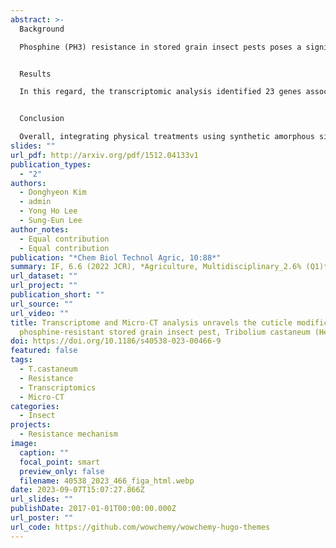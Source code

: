 ```yaml
---
abstract: >-
  Background

  Phosphine (PH3) resistance in stored grain insect pests poses a significant challenge to effective pest control strategies worldwide. This study delved into understanding PH3-resistant mechanism, with the objective of informing robust and sustainable pest management strategies that could mitigate the impacts of PH3 resistance.


  Results

  In this regard, the transcriptomic analysis identified 23 genes associated with chitin synthesis and cuticle formation, which showed significant expression in PH3-resistant (R) strains compared to susceptible strains. Micro-computed tomography (Micro-CT) revealed an extended and tighter cuticular structure in the PH3-R Tribolium castaneum than PH3-susceptible strains but with no changes in the cuticle thickness. This altered cuticle structure may reduce PH3 penetration through cuticles rather than completely closing spiracles during fumigation. It is also hypothesized to prevent water loss from the insect body, as water production decreased in PH3-R T. castaneum due to the down-regulation of the electron transport chain function. Validation of several chitin synthesis gene expression levels revealed consistent results with those of transcriptomic analysis.


  Conclusion

  Overall, integrating physical treatments using synthetic amorphous silicates, water absorbents, and cuticle-damaging materials during PH3 fumigation is recommended for its prolonged and controlled usage in the field.
slides: ""
url_pdf: http://arxiv.org/pdf/1512.04133v1
publication_types:
  - "2"
authors:
  - Donghyeon Kim
  - admin
  - Yong Ho Lee
  - Sung-Eun Lee
author_notes:
  - Equal contribution
  - Equal contribution
publication: "*Chem Biol Technol Agric, 10:88*"
summary: IF, 6.6 (2022 JCR), *Agriculture, Multidisciplinary_2.6% (Q1)*
url_dataset: ""
url_project: ""
publication_short: ""
url_source: ""
url_video: ""
title: Transcriptome and Micro-CT analysis unravels the cuticle modification in
  phosphine-resistant stored grain insect pest, Tribolium castaneum (Herbst)
doi: https://doi.org/10.1186/s40538-023-00466-9
featured: false
tags:
  - T.castaneum
  - Resistance
  - Transcriptomics
  - Micro-CT
categories:
  - Insect
projects:
  - Resistance mechanism
image:
  caption: ""
  focal_point: smart
  preview_only: false
  filename: 40538_2023_466_figa_html.webp
date: 2023-09-07T15:07:27.866Z
url_slides: ""
publishDate: 2017-01-01T00:00:00.000Z
url_poster: ""
url_code: https://github.com/wowchemy/wowchemy-hugo-themes
---
```

